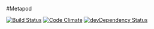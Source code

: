 #Metapod

[![Build Status](https://travis-ci.org/ignicaodigitalbr/metapod.svg?branch=master)](https://travis-ci.org/ignicaodigitalbr/metapod)
[![Code Climate](https://codeclimate.com/github/ignicaodigitalbr/metapod/badges/gpa.svg)](https://codeclimate.com/github/ignicaodigitalbr/metapod)
[![devDependency Status](https://david-dm.org/ignicaodigitalbr/metapod/dev-status.svg)](https://david-dm.org/ignicaodigitalbr/metapod#info=devDependencies)
